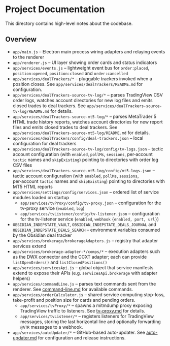 # Project Documentation

This directory contains high-level notes about the codebase.

## Overview
- `app/main.js` – Electron main process wiring adapters and relaying events to the renderer
- `app/renderer.js` – UI layer showing order cards and status indicators
- `app/services/events.js` – lightweight event bus for `order:placed`, `position:opened`, `position:closed` and `order:cancelled`
- `app/services/dealTrackers/*` – pluggable trackers invoked when a position closes. See `app/services/dealTrackers/README.md` for configuration.
- `app/services/dealTrackers-source-tv-log/*` – parses TradingView CSV order logs, watches account directories for new log files and emits closed trades to deal trackers. See `app/services/dealTrackers-source-tv-log/README.md` for details.
- `app/services/dealTrackers-source-mt5-log/*` – parses MetaTrader 5 HTML trade history reports, watches account directories for new report files and emits closed trades to deal trackers. See `app/services/dealTrackers-source-mt5-log/README.md` for details.
- `app/services/dealTrackers/config/deal-trackers.json` – local configuration for deal trackers
- `app/services/dealTrackers-source-tv-log/config/tv-logs.json` – tactic account configuration (with `enabled`, `pollMs`, `sessions`, per‑account `tactic` names and `skipExisting`) pointing to directories with order log CSV files
- `app/services/dealTrackers-source-mt5-log/config/mt5-logs.json` – tactic account configuration (with `enabled`, `pollMs`, `sessions`, per‑account `tactic` names and `skipExisting`) pointing to directories with MT5 HTML reports
- `app/services/settings/config/services.json` – ordered list of service modules loaded on startup
  - `app/services/tvProxy/config/tv-proxy.json` – configuration for the tv-proxy service (`enabled`, `log`)
  - `app/services/tvListener/config/tv-listener.json` – configuration for the tv-listener service (`enabled`, `webhook` `{enabled, port, url}`)
- `OBSIDIAN_INDEPSTATE_VAULT`, `OBSIDIAN_INDEPSTATE_DEALS_JOURNAL` and `OBSIDIAN_INDEPSTATE_DEALS_SEARCH` – environment variables consumed by the Obsidian deal tracker
- `app/services/brokerage/brokerageAdapters.js` – registry that adapter services extend
- `app/services/brokerage-adapter-*/comps/*` – execution adapters such as the DWX connector and the CCXT adapter; each can provide `listOpenOrders()` and `listClosedPositions()`
- `app/services/servicesApi.js` – global object that service manifests extend to expose their APIs (e.g. `servicesApi.brokerage` with adapter helpers)
- `app/services/commandLine.js` – parses text commands sent from the renderer. See [command-line.md](command-line.md) for available commands.
- `app/services/orderCalculator.js` – shared service computing stop-loss, take-profit and position size for cards and pending orders.
  - `app/services/tvProxy/*` – spawns a mitmdump proxy exposing TradingView traffic to listeners. See [tv-proxy.md](tv-proxy.md) for details.
  - `app/services/tvListener/*` – registers listeners for TradingView messages, storing the last horizontal line and optionally forwarding `@ATR` messages to a webhook.
- `app/services/autoUpdater/*` – GitHub-based auto-updater. See [auto-updater.md](auto-updater.md) for configuration and release instructions.

